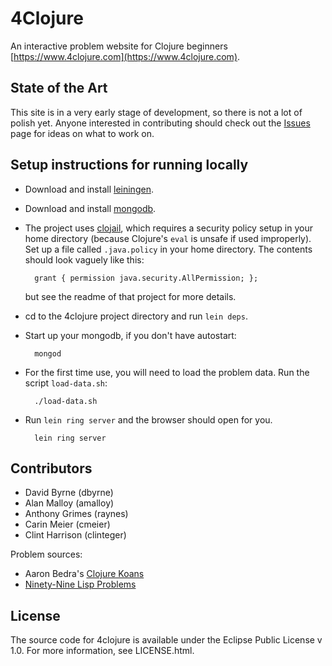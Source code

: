 # 4Clojure

An interactive problem website for Clojure beginners
[https://www.4clojure.com](https://www.4clojure.com).

## State of the Art

This site is in a very early stage of development, so there is not a
lot of polish yet. Anyone interested in contributing should check out
the [Issues](https://github.com/dbyrne/4clojure/issues) page for ideas
on what to work on.

## Setup instructions for running locally

* Download and install [leiningen](https://github.com/technomancy/leiningen).
* Download and install [mongodb](http://www.mongodb.org/).
* The project uses
[clojail](https://github.com/cognitivedissonance/clojail), which
requires a security policy setup in your home directory (because
Clojure's `eval` is unsafe if used improperly).  Set up a file called
`.java.policy` in your home directory.  The contents should look
vaguely like this:

        grant { permission java.security.AllPermission; };

    but see the readme of that project for more details.

* cd to the 4clojure project directory and run `lein deps`.
* Start up your mongodb, if you don't have autostart:

        mongod
* For the first time use, you will need to load the problem data. Run the script `load-data.sh`:

        ./load-data.sh
* Run `lein ring server` and the browser should open for you.

        lein ring server

## Contributors

 * David Byrne (dbyrne)
 * Alan Malloy (amalloy)
 * Anthony Grimes (raynes)
 * Carin Meier (cmeier)
 * Clint Harrison (clinteger)

Problem sources:

 * Aaron Bedra's [Clojure Koans](https://github.com/functional-koans/clojure-koans)
 * [Ninety-Nine Lisp Problems](http://www.ic.unicamp.br/~meidanis/courses/mc336/2006s2/funcional/L-99_Ninety-Nine_Lisp_Problems.html)

## License

The source code for 4clojure is available under the Eclipse Public License v 1.0.  For more information, see LICENSE.html.
